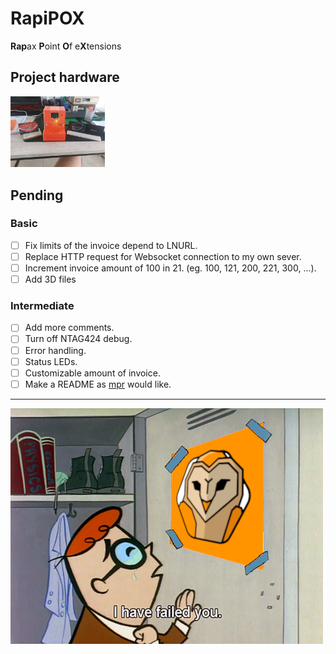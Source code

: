 # RapiPOX

**Rap**ax **P**oint **O**f e**X**tensions

## Project hardware
<img src="./images/RapiPOX_v1.0.0.png" width=30%>

## Pending

### Basic
- [ ] Fix limits of the invoice depend to LNURL.
- [ ] Replace HTTP request for Websocket connection to my own sever.
- [ ] Increment invoice amount of 100 in 21. (eg. 100, 121, 200, 221, 300, ...).
- [ ] Add 3D files

### Intermediate
- [ ] Add more comments.
- [ ] Turn off NTAG424 debug.
- [ ] Error handling.
- [ ] Status LEDs.
- [ ] Customizable amount of invoice.
- [ ] Make a README as [mpr](https://github.com/mariano-perez-rodriguez) would like.

---

![sorry mpr](./images/readme_mpr.png)
